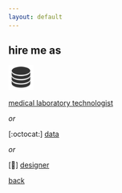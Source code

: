 ```yaml
---
layout: default
---
```


## hire me as

<img src="assets/img/data.png" width="50px" height="50px">

[medical laboratory technologist](./--.html)

_or_

[:octocat:]
[data](./--.html)

_or_

[:art:]
[designer](./--.html)

[back](./)
